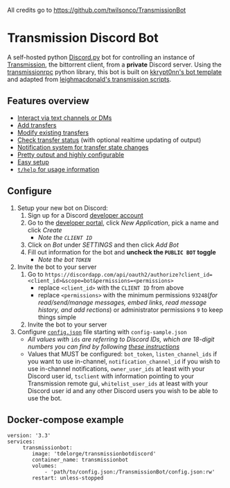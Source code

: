 All credits go to https://github.com/twilsonco/TransmissionBot

# Transmission Discord Bot
A self-hosted python [Discord.py](https://github.com/Rapptz/discord.py) bot for controlling an instance of [Transmission](https://transmissionbt.com), the bittorrent client,  from a **private** Discord server.
Using the [transmissionrpc](https://pythonhosted.org/transmissionrpc/) python library, this bot is built on [kkrypt0nn's bot template](https://github.com/kkrypt0nn/Python-Discord-Bot-Template) and adapted from [leighmacdonald's transmission scripts](https://github.com/leighmacdonald/transmission_scripts).

## Features overview
* [Interact via text channels or DMs](https://github.com/twilsonco/TransmissionBot#channelDM)
* [Add transfers](https://github.com/twilsonco/TransmissionBot#add)
* [Modify existing transfers](https://github.com/twilsonco/TransmissionBot#modify)
* [Check transfer status](https://github.com/twilsonco/TransmissionBot#status) (with optional realtime updating of output)
* [Notification system for transfer state changes](https://github.com/twilsonco/TransmissionBot#notifications)
* [Pretty output and highly configurable](https://github.com/twilsonco/TransmissionBot#pretty)
* [Easy setup](https://github.com/twilsonco/TransmissionBot#setup)
* [`t/help` for usage information](https://github.com/twilsonco/TransmissionBot#help)

## Configure
1. Setup your new bot on Discord:
	1. Sign up for a Discord [developer account](https://discord.com/developers/docs)
	2. Go to the [developer portal](https://discordapp.com/developers/applications), click *New Application*, pick a name and click *Create*
		* *Note the `CLIENT ID`*
	3. Click on *Bot* under *SETTINGS* and then click *Add Bot*
	4. Fill out information for the bot and **uncheck the `PUBLIC BOT` toggle**
		* *Note the bot `TOKEN`*
2. Invite the bot to your server
	1. Go to `https://discordapp.com/api/oauth2/authorize?client_id=<client_id>&scope=bot&permissions=<permissions>`
		* replace `<client_id>` with the `CLIENT ID` from above
		* replace `<permissions>` with the minimum permissions `93248`(*for read/send/manage messages, embed links, read message history, and add rections*) or administrator permissions `9` to keep things simple
	2. Invite the bot to your server
2. Configure [`config.json`](https://github.com/twilsonco/TransmissionBot#configfile) file starting with `config-sample.json`
	* *All values with* `ids` *are referring to Discord IDs, which are 18-digit numbers you can find by following [these instructions](https://support.discord.com/hc/en-us/articles/206346498-Where-can-I-find-my-User-Server-Message-ID-)*
	* Values that MUST be configured: `bot_token`, `listen_channel_ids` if you want to use in-channel, `notification_channel_id` if you wish to use in-channel notifications, `owner_user_ids` at least with your Discord user id, `tsclient` with information pointing to your Transmission remote gui, `whitelist_user_ids` at least with your Discord user id and any other Discord users you wish to be able to use the bot.


## Docker-compose example
```
version: '3.3'
services:
     transmissionbot:
        image: 'tdelorge/transmissionbotdiscord'
        container_name: transmissionbot
        volumes:
            - 'path/to/config.json:/TransmissionBot/config.json:rw'
        restart: unless-stopped
```